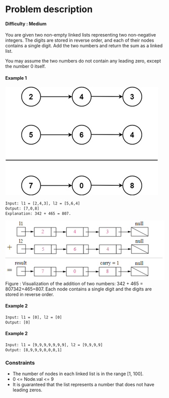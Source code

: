 # Problem description 

#### Difficulty : Medium

You are given two non-empty linked lists representing two non-negative integers. The digits are stored in reverse order, and each of their nodes contains a single digit. Add the two numbers and return the sum as a linked list.

You may assume the two numbers do not contain any leading zero, except the number 0 itself.

#### Example 1
<img src='addtwonumber1.jpg'>

```shell
Input: l1 = [2,4,3], l2 = [5,6,4]
Output: [7,0,8]
Explanation: 342 + 465 = 807.
```

<img src='example.png'>
Figure : Visualization of the addition of two numbers: 342 + 465 = 807342+465=807.
Each node contains a single digit and the digits are stored in reverse order.

 
#### Example 2 

```shell
Input: l1 = [0], l2 = [0]
Output: [0]
```

#### Example 2 

```shell
Input: l1 = [9,9,9,9,9,9,9], l2 = [9,9,9,9]
Output: [8,9,9,9,0,0,0,1]
```

### Constraints

- The number of nodes in each linked list is in the range [1, 100].
- 0 <= Node.val <= 9
- It is guaranteed that the list represents a number that does not have leading zeros.

